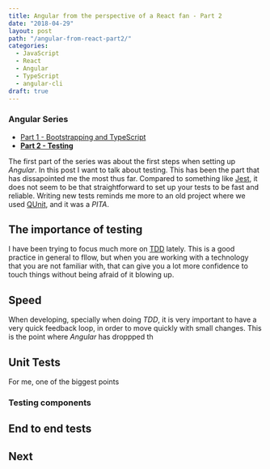 ```yaml
---
title: Angular from the perspective of a React fan - Part 2
date: "2018-04-29"
layout: post
path: "/angular-from-react-part2/"
categories:
  - JavaScript
  - React
  - Angular
  - TypeScript
  - angular-cli
draft: true
---
```


<div class="guide">

### Angular Series

- [Part 1 - Bootstrapping and TypeScript](angular-from-react-part1/)
- [**Part 2 - Testing**](angular-from-react-part2/)

</div>

The first part of the series was about the first steps when setting up _Angular_. In this post I want to talk about testing. This has been the part that has dissapointed me the most thus far. Compared to something like [Jest](https://facebook.github.io/jest/), it does not seem to be that straightforward to set up your tests to be fast and reliable. Writing new tests reminds me more to an old project where we used [QUnit](http://qunitjs.com/), and it was a _PITA_.

## The importance of testing

I have been trying to focus much more on [TDD](https://en.wikipedia.org/wiki/Test-driven_development) lately. This is a good practice in general to fllow, but when you are working with a technology that you are not familiar with, that can give you a lot more confidence to touch things without being afraid of it blowing up.

<!--more-->

## Speed

When developing, specially when doing _TDD_, it is very important to have a very quick feedback loop, in order to move quickly with small changes. This is the point where _Angular_ has droppped th

## Unit Tests

For me, one of the biggest points 

### Testing components

## End to end tests

## Next


